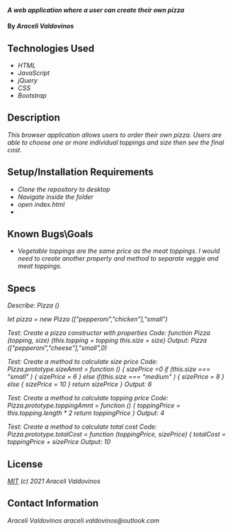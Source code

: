 #### _A web application where a user can create their own pizza_


#### By _Araceli Valdovinos_

## Technologies Used

* _HTML_
* _JavaScript_
* _jQuery_
* _CSS_
* _Bootstrap_



## Description

_This browser application allows users to order their own pizza. Users are able to choose one or more individual toppings and size then see the final cost._
 

## Setup/Installation Requirements

* _Clone the repository to desktop_
* _Navigate inside the folder_
* _open index.html_
* 



## Known Bugs\Goals

* _Vegetable toppings are the same price as the meat toppings. I would need to create another property and method to separate veggie and meat toppings._


## Specs

_Describe: Pizza ()_

_let pizza = new Pizza (["pepperoni","chicken"],"small")_


_Test: Create a pizza constructor with properties Code: function Pizza (topping, size) {this.topping = topping this.size = size} Output: Pizza (["pepperoni","cheese"],"small",0)_

_Test: Create a method to calculate size price Code: Pizza.prototype.sizeAmnt = function () { sizePrice =0  if (this.size === "small" ) { sizePrice = 6 } else if(this.size === "medium" ) { sizePrice = 8 } else { sizePrice = 10 } return sizePrice  } Output: 6_

_Test: Create a method to calculate topping price Code: Pizza.prototype.toppingAmnt = function () { toppingPrice = this.topping.length * 2 return toppingPrice } Output: 4_

_Test: Create a method to calculate total cost Code: Pizza.prototype.totalCost = function (toppingPrice, sizePrice) { totalCost = toppingPrice + sizePrice Output: 10_

## License

_[MIT](https://opensource.org/licenses/MIT) (c) 2021 Araceli Valdovinos_

## Contact Information

_Araceli Valdovinos araceli.valdovinos@outlook.com_
